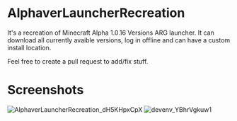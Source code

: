 # AlphaverLauncherRecreation
It's a recreation of Minecraft Alpha 1.0.16 Versions ARG launcher.
It can download all currently avaible versions, log in offline and can have a custom install location.

Feel free to create a pull request to add/fix stuff.

# Screenshots
![AlphaverLauncherRecreation_dH5KHpxCpX](https://user-images.githubusercontent.com/99086327/218202963-a546e791-478f-47fc-b55a-ef59aa82d417.png)
![devenv_YBhrVgkuw1](https://user-images.githubusercontent.com/99086327/218203013-39ff2fc7-6fb1-491e-849e-20ad6279a6d4.gif)
